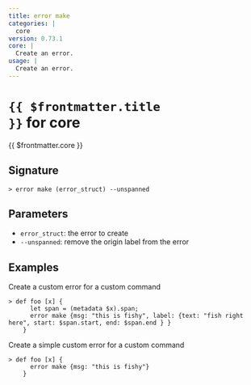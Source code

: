 ```yaml
---
title: error make
categories: |
  core
version: 0.73.1
core: |
  Create an error.
usage: |
  Create an error.
---
```


# <code>{{ $frontmatter.title }}</code> for core

<div class='command-title'>{{ $frontmatter.core }}</div>

## Signature

```> error make (error_struct) --unspanned```

## Parameters

 -  `error_struct`: the error to create
 -  `--unspanned`: remove the origin label from the error

## Examples

Create a custom error for a custom command
```shell
> def foo [x] {
      let span = (metadata $x).span;
      error make {msg: "this is fishy", label: {text: "fish right here", start: $span.start, end: $span.end } }
    }
```

Create a simple custom error for a custom command
```shell
> def foo [x] {
      error make {msg: "this is fishy"}
    }
```
